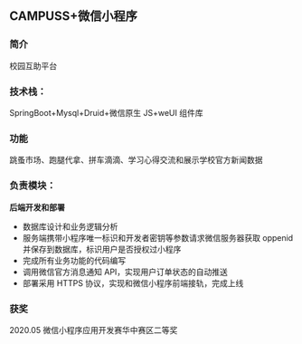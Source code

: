 ## CAMPUSS+微信小程序

### 简介

校园互助平台 

### 技术栈：

SpringBoot+Mysql+Druid+微信原生 JS+weUI 组件库

### 功能

跳蚤市场、跑腿代拿、拼车滴滴、学习心得交流和展示学校官方新闻数据

### 负责模块：

**后端开发和部署**

- 数据库设计和业务逻辑分析
- 服务端携带小程序唯一标识和开发者密钥等参数请求微信服务器获取 oppenid 并保存到数据库，标识用户是否授权过小程序
- 完成所有业务功能的代码编写
- 调用微信官方消息通知 API，实现用户订单状态的自动推送
- 部署采用 HTTPS 协议，实现和微信小程序前端接轨，完成上线

### 获奖

2020.05  微信小程序应用开发赛华中赛区二等奖
